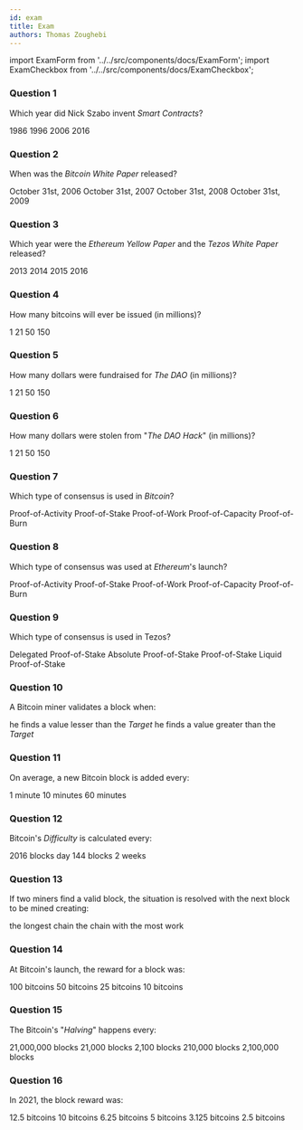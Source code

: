 ```yaml
---
id: exam
title: Exam
authors: Thomas Zoughebi
---
```


import ExamForm from '../../src/components/docs/ExamForm';
import ExamCheckbox from '../../src/components/docs/ExamCheckbox';

<ExamForm moduleName="Blockchain Basics">

### Question 1

Which year did Nick Szabo invent *Smart Contracts*?

<ExamCheckbox name="00" isCorrect="false">1986</ExamCheckbox>
<ExamCheckbox name="01" isCorrect="true">1996</ExamCheckbox>
<ExamCheckbox name="02" isCorrect="false">2006</ExamCheckbox>
<ExamCheckbox name="03" isCorrect="false">2016</ExamCheckbox>

### Question 2

When was the *Bitcoin White Paper* released?

<ExamCheckbox name="10" isCorrect="false">October 31st, 2006</ExamCheckbox>
<ExamCheckbox name="11" isCorrect="false">October 31st, 2007</ExamCheckbox>
<ExamCheckbox name="12" isCorrect="true">October 31st, 2008</ExamCheckbox>
<ExamCheckbox name="13" isCorrect="false">October 31st, 2009</ExamCheckbox>

### Question 3

Which year were the *Ethereum Yellow Paper* and the *Tezos White Paper* released?

<ExamCheckbox name="20" isCorrect="false">2013</ExamCheckbox>
<ExamCheckbox name="21" isCorrect="true">2014</ExamCheckbox>
<ExamCheckbox name="22" isCorrect="false">2015</ExamCheckbox>
<ExamCheckbox name="23" isCorrect="false">2016</ExamCheckbox>

### Question 4

How many bitcoins will ever be issued (in millions)?

<ExamCheckbox name="30" isCorrect="false">1</ExamCheckbox>
<ExamCheckbox name="31" isCorrect="true">21</ExamCheckbox>
<ExamCheckbox name="32" isCorrect="false">50</ExamCheckbox>
<ExamCheckbox name="33" isCorrect="false">150</ExamCheckbox>

### Question 5

How many dollars were fundraised for *The DAO* (in millions)?

<ExamCheckbox name="40" isCorrect="false">1</ExamCheckbox>
<ExamCheckbox name="41" isCorrect="false">21</ExamCheckbox>
<ExamCheckbox name="42" isCorrect="false">50</ExamCheckbox>
<ExamCheckbox name="43" isCorrect="true">150</ExamCheckbox>

### Question 6

How many dollars were stolen from "*The DAO Hack*" (in millions)?

<ExamCheckbox name="50" isCorrect="false">1</ExamCheckbox>
<ExamCheckbox name="51" isCorrect="false">21</ExamCheckbox>
<ExamCheckbox name="52" isCorrect="true">50</ExamCheckbox>
<ExamCheckbox name="53" isCorrect="false">150</ExamCheckbox>

### Question 7

Which type of consensus is used in *Bitcoin*?

<ExamCheckbox name="60" isCorrect="false">Proof-of-Activity</ExamCheckbox>
<ExamCheckbox name="61" isCorrect="false">Proof-of-Stake</ExamCheckbox>
<ExamCheckbox name="62" isCorrect="true">Proof-of-Work</ExamCheckbox>
<ExamCheckbox name="63" isCorrect="false">Proof-of-Capacity</ExamCheckbox>
<ExamCheckbox name="64" isCorrect="false">Proof-of-Burn</ExamCheckbox>

### Question 8

Which type of consensus was used at *Ethereum*'s launch?

<ExamCheckbox name="70" isCorrect="false">Proof-of-Activity</ExamCheckbox>
<ExamCheckbox name="71" isCorrect="false">Proof-of-Stake</ExamCheckbox>
<ExamCheckbox name="72" isCorrect="true">Proof-of-Work</ExamCheckbox>
<ExamCheckbox name="73" isCorrect="false">Proof-of-Capacity</ExamCheckbox>
<ExamCheckbox name="74" isCorrect="false">Proof-of-Burn</ExamCheckbox>

### Question 9

Which type of consensus is used in Tezos?

<ExamCheckbox name="80" isCorrect="false">Delegated Proof-of-Stake</ExamCheckbox>
<ExamCheckbox name="81" isCorrect="false">Absolute Proof-of-Stake</ExamCheckbox>
<ExamCheckbox name="82" isCorrect="false">Proof-of-Stake</ExamCheckbox>
<ExamCheckbox name="83" isCorrect="true">Liquid Proof-of-Stake</ExamCheckbox>

### Question 10

A Bitcoin miner validates a block when:

<ExamCheckbox name="90" isCorrect="true">he finds a value lesser than the *Target*</ExamCheckbox>
<ExamCheckbox name="91" isCorrect="false">he finds a value greater than the *Target*</ExamCheckbox>

### Question 11

On average, a new Bitcoin block is added every:

<ExamCheckbox name="100" isCorrect="false">1 minute</ExamCheckbox>
<ExamCheckbox name="101" isCorrect="true">10 minutes</ExamCheckbox>
<ExamCheckbox name="102" isCorrect="false">60 minutes</ExamCheckbox>

### Question 12

Bitcoin's *Difficulty* is calculated every:

<ExamCheckbox name="110" isCorrect="true">2016 blocks</ExamCheckbox>
<ExamCheckbox name="111" isCorrect="false">day</ExamCheckbox>
<ExamCheckbox name="112" isCorrect="false">144 blocks</ExamCheckbox>
<ExamCheckbox name="113" isCorrect="true">2 weeks</ExamCheckbox>

### Question 13

If two miners find a valid block, the situation is resolved with the next block to be mined creating:

<ExamCheckbox name="120" isCorrect="true">the longest chain</ExamCheckbox>
<ExamCheckbox name="121" isCorrect="true">the chain with the most work</ExamCheckbox>

### Question 14

At Bitcoin's launch, the reward for a block was:

<ExamCheckbox name="130" isCorrect="false">100 bitcoins</ExamCheckbox>
<ExamCheckbox name="131" isCorrect="true">50 bitcoins</ExamCheckbox>
<ExamCheckbox name="132" isCorrect="false">25 bitcoins</ExamCheckbox>
<ExamCheckbox name="133" isCorrect="false">10 bitcoins</ExamCheckbox>

### Question 15

The Bitcoin's "*Halving*" happens every:

<ExamCheckbox name="140" isCorrect="false">21,000,000 blocks</ExamCheckbox>
<ExamCheckbox name="141" isCorrect="false">21,000 blocks</ExamCheckbox>
<ExamCheckbox name="142" isCorrect="false">2,100 blocks</ExamCheckbox>
<ExamCheckbox name="143" isCorrect="true">210,000 blocks</ExamCheckbox>
<ExamCheckbox name="144" isCorrect="false">2,100,000 blocks</ExamCheckbox>

### Question 16

In 2021, the block reward was:

<ExamCheckbox name="150" isCorrect="false">12.5 bitcoins</ExamCheckbox>
<ExamCheckbox name="151" isCorrect="false">10 bitcoins</ExamCheckbox>
<ExamCheckbox name="152" isCorrect="true">6.25 bitcoins</ExamCheckbox>
<ExamCheckbox name="153" isCorrect="false">5 bitcoins</ExamCheckbox>
<ExamCheckbox name="154" isCorrect="false">3.125 bitcoins</ExamCheckbox>
<ExamCheckbox name="155" isCorrect="false">2.5 bitcoins</ExamCheckbox>

</ExamForm>
